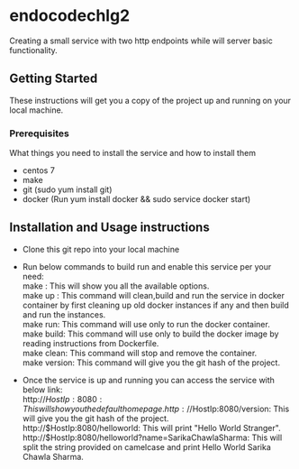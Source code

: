 # endocodechlg2

Creating a small service with two http endpoints while will server basic functionality.

## Getting Started

These instructions will get you a copy of the project up and running on your local machine.

### Prerequisites

What things you need to install the service and how to install them

* centos 7  
* make 
* git (sudo yum install git)
* docker  (Run yum install docker && sudo service docker start)

## Installation and Usage instructions

* Clone this git repo into your local machine
* Run below commands to build run and enable this service per your need:  
  make : This will show you all the available options.  
  make up : This command will clean,build and run the service in docker container by first cleaning up old docker instances if any and then build and run the instances.  
  make run: This command will use only to run the docker container.  
  make build: This command will use only to build the docker image by reading instructions from Dockerfile.  
  make clean: This command will stop and remove the container.  
  make version: This command will give you the git hash of the project.  
  
* Once the service is up and running you can access the service with below link:  
  http://$HostIp:8080 : This will show you the default home page.  
  http://$HostIp:8080/version: This will give you the git hash of the project.  
  http://$HostIp:8080/helloworld: This will print "Hello World Stranger".  
  http://$HostIp:8080/helloworld?name=SarikaChawlaSharma: This will split the string provided on camelcase and print Hello World Sarika Chawla Sharma.  
  
  
